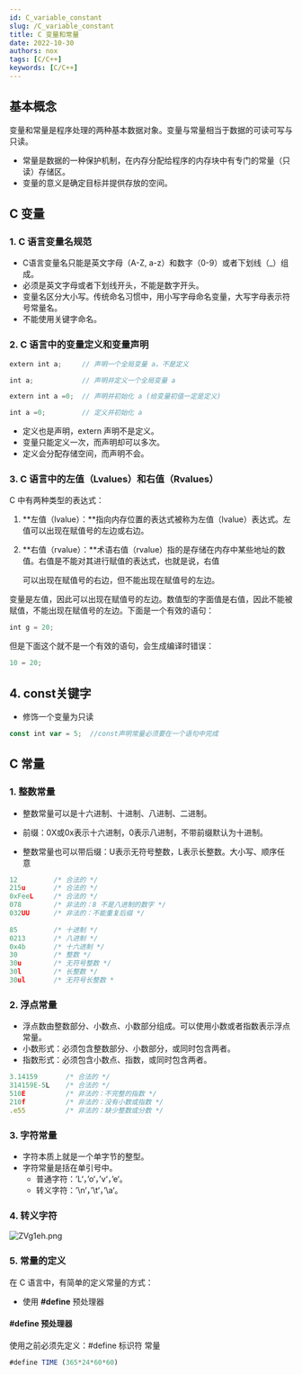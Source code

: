```yaml
---
id: C_variable_constant 
slug: /C_variable_constant 
title: C 变量和常量
date: 2022-10-30
authors: nox
tags: [C/C++]
keywords: [C/C++]
---
```


<!-- truncate -->

## 基本概念

变量和常量是程序处理的两种基本数据对象。变量与常量相当于数据的可读可写与只读。

+ 常量是数据的一种保护机制，在内存分配给程序的内存块中有专门的常量（只读）存储区。
+ 变量的意义是确定目标并提供存放的空间。

## C 变量

### 1. C 语言变量名规范

+ C语言变量名只能是英文字母（A-Z, a-z）和数字（0-9）或者下划线（_）组成。
+ 必须是英文字母或者下划线开头，不能是数字开头。
+ 变量名区分大小写。传统命名习惯中，用小写字母命名变量，大写字母表示符号常量名。
+ 不能使用关键字命名。

### 2. C 语言中的变量定义和变量声明

```js
extern int a;     // 声明一个全局变量 a，不是定义

int a;            // 声明并定义一个全局变量 a

extern int a =0;  // 声明并初始化 a (给变量初值一定是定义)

int a =0;         // 定义并初始化 a
```

+ 定义也是声明，extern 声明不是定义。
+ 变量只能定义一次，而声明却可以多次。
+ 定义会分配存储空间，而声明不会。

### 3. C 语言中的左值（Lvalues）和右值（Rvalues）

C 中有两种类型的表达式：

1. **左值（lvalue）：**指向内存位置的表达式被称为左值（lvalue）表达式。左值可以出现在赋值号的左边或右边。
2. **右值（rvalue）：**术语右值（rvalue）指的是存储在内存中某些地址的数值。右值是不能对其进行赋值的表达式，也就是说，右值

   可以出现在赋值号的右边，但不能出现在赋值号的左边。

变量是左值，因此可以出现在赋值号的左边。数值型的字面值是右值，因此不能被赋值，不能出现在赋值号的左边。下面是一个有效的语句：

```js
int g = 20;
```

但是下面这个就不是一个有效的语句，会生成编译时错误：

```js
10 = 20;
```

## 4. const关键字

+ 修饰一个变量为只读

```js
const int var = 5;  //const声明常量必须要在一个语句中完成
```

## C 常量

### 1. 整数常量

+ 整数常量可以是十六进制、十进制、八进制、二进制。

+ 前缀：0X或0x表示十六进制，0表示八进制，不带前缀默认为十进制。

+ 整数常量也可以带后缀：U表示无符号整数，L表示长整数。大小写、顺序任意

```js
12         /* 合法的 */                    	
215u       /* 合法的 */                    	
0xFeeL     /* 合法的 */                    	
078        /* 非法的：8 不是八进制的数字 */     	
032UU      /* 非法的：不能重复后缀 */     	 	 
  											   
85         /* 十进制 */ 
0213       /* 八进制 */
0x4b       /* 十六进制 */
30         /* 整数 */
30u        /* 无符号整数 */
30l        /* 长整数 */
30ul       /* 无符号长整数 *
```

### 2. 浮点常量

+ 浮点数由整数部分、小数点、小数部分组成。可以使用小数或者指数表示浮点常量。
+ 小数形式：必须包含整数部分、小数部分，或同时包含两者。
+ 指数形式：必须包含小数点、指数，或同时包含两者。

```js
3.14159       /* 合法的 */
314159E-5L    /* 合法的 */
510E          /* 非法的：不完整的指数 */
210f          /* 非法的：没有小数或指数 */
.e55          /* 非法的：缺少整数或分数 */
```

### 3. 字符常量

+ 字符本质上就是一个单字节的整型。
+ 字符常量是括在单引号中。
  + 普通字符：’L‘，’o‘，’v‘，’e‘。
  + 转义字符：’\n‘，’\t‘，’\a‘。

### 4. 转义字符

![ZVg1eh.png](https://www.helloimg.com/images/2022/10/30/ZVg1eh.png) 

### 5. 常量的定义

在 C 语言中，有简单的定义常量的方式：

+ 使用 **#define** 预处理器

#### #define 预处理器

使用之前必须先定义：#define 标识符 常量

```js
#define TIME (365*24*60*60)
```
